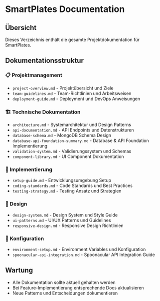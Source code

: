 # SmartPlates Documentation

## Übersicht

Dieses Verzeichnis enthält die gesamte Projektdokumentation für SmartPlates.

## Dokumentationsstruktur

### 📋 Projektmanagement
- `project-overview.md` - Projektübersicht und Ziele
- `team-guidelines.md` - Team-Richtlinien und Arbeitsweisen
- `deployment-guide.md` - Deployment und DevOps Anweisungen

### 🏗️ Technische Dokumentation
- `architecture.md` - Systemarchitektur und Design Patterns
- `api-documentation.md` - API Endpoints und Datenstrukturen
- `database-schema.md` - MongoDB Schema Design
- `database-api-foundation-summary.md` - Database & API Foundation Implementierung
- `validation-system.md` - Validierungssystem und Schemas
- `component-library.md` - UI Component Dokumentation

### 🚀 Implementierung
- `setup-guide.md` - Entwicklungsumgebung Setup
- `coding-standards.md` - Code Standards und Best Practices
- `testing-strategy.md` - Testing Ansatz und Strategien

### 🎨 Design
- `design-system.md` - Design System und Style Guide
- `ui-patterns.md` - UI/UX Patterns und Guidelines
- `responsive-design.md` - Responsive Design Richtlinien

### 🔧 Konfiguration
- `environment-setup.md` - Environment Variables und Konfiguration
- `spoonacular-api-integration.md` - Spoonacular API Integration Guide

## Wartung

- Alle Dokumentation sollte aktuell gehalten werden
- Bei Feature-Implementierung entsprechende Docs aktualisieren
- Neue Patterns und Entscheidungen dokumentieren

